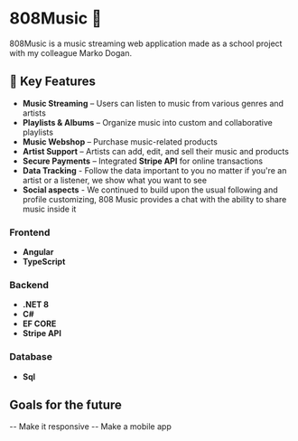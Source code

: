 # 808Music 🎵  

808Music is a music streaming web application made as a school project with my colleague Marko Dogan.

## 🎯 Key Features  

- **Music Streaming** – Users can listen to music from various genres and artists  
- **Playlists & Albums** – Organize music into custom and collaborative playlists 
- **Music Webshop** – Purchase music-related products  
- **Artist Support** – Artists can add, edit, and sell their music and products 
- **Secure Payments** – Integrated **Stripe API** for online transactions  
- **Data Tracking** - Follow the data important to you no matter if you're an artist or a listener, we show what you want to see
- **Social aspects** - We continued to build upon the usual following and profile customizing, 808 Music provides a chat with the ability to share music inside it

  
### **Frontend**  
- **Angular** 
- **TypeScript** 

### **Backend**  
- **.NET 8** 
- **C#**
- **EF CORE**
- **Stripe API**  

### **Database**  
- **Sql** 

## Goals for the future
-- Make it responsive
-- Make a mobile app 
